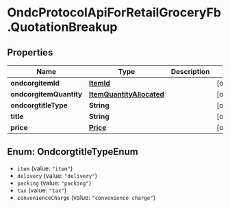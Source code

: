 # OndcProtocolApiForRetailGroceryFb.QuotationBreakup

## Properties
Name | Type | Description | Notes
------------ | ------------- | ------------- | -------------
**ondcorgitemId** | [**ItemId**](ItemId.md) |  | [optional] 
**ondcorgitemQuantity** | [**ItemQuantityAllocated**](ItemQuantityAllocated.md) |  | [optional] 
**ondcorgtitleType** | **String** |  | [optional] 
**title** | **String** |  | [optional] 
**price** | [**Price**](Price.md) |  | [optional] 

<a name="OndcorgtitleTypeEnum"></a>
## Enum: OndcorgtitleTypeEnum

* `item` (value: `"item"`)
* `delivery` (value: `"delivery"`)
* `packing` (value: `"packing"`)
* `tax` (value: `"tax"`)
* `convenienceCharge` (value: `"convenience charge"`)

